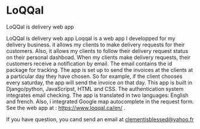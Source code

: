 # LoQQal
LoQQal is delivery web app

LoQQal is delivery web app Loqqal is a web app I developped for my delivery business. 
it allows my clients to make delivery requests for their customers. 
Also, it allows my clients to follow their delivery request status on their personal dashboad. 
When my clients make delivery requests, their customers receive a notification by email. 
The email contains the id package for tracking. 
The app is set up to send the invoices at the clients at a particular day they have chosen. So for example, if the client chooses every saturday, the app will send the invoice on that day. 
This app is built in Django/python, JavaScripst, HTML and CSS. The authentication system integrates email checking. 
The app is translated in two languages: English and french. Also, i integrated Google map autocomplete in the request form. See the web app at : https://www.loqqal.ca/en/ .

If you have question, you cand send an email at clementisblessed@yahoo.fr
